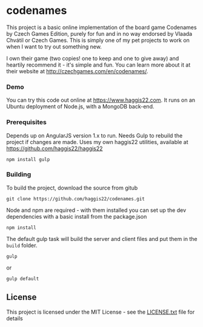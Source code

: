 ﻿# codenames

This project is a basic online implementation of the board game Codenames by Czech Games Edition, purely for 
fun and in no way endorsed by Vlaada Chvátil or Czech Games. This is simply one of my pet projects to work 
on when I want to try out something new.

I own their game (two copies! one to keep and one to give away) 
and heartily recommend it - it's simple and fun. You can learn more 
about it at their website at http://czechgames.com/en/codenames/.

### Demo

You can try this code out online at https://www.haggis22.com. It runs on an Ubuntu deployment of Node.js,
with a MongoDB back-end.

### Prerequisites

Depends up on AngularJS version 1.x to run. Needs Gulp to rebuild the project if changes are made.
Uses my own haggis22 utilities, available at https://github.com/haggis22/haggis22

```
npm install gulp
```

### Building

To build the project, download the source from gitub

```
git clone https://github.com/haggis22/codenames.git
```

Node and npm are required - with them installed you can set up the dev dependencies with a basic install from the package.json

```
npm install
```

The default gulp task will build the server and client files and put them in the `build` folder.

```
gulp 
```
or
```
gulp default
```


## License

This project is licensed under the MIT License - see the [LICENSE.txt](LICENSE.txt) file for details

